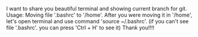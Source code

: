 I want to share you beautiful terminal and showing current branch for git.
Usage:
Moving file '.bashrc' to '/home'. After you were moving it in '/home', let's open terminal and use command 'source ~/.bashrc'. 
(if you can't see file '.bashrc'. you can press 'Ctrl + H' to see it)
Thank you!!!!
